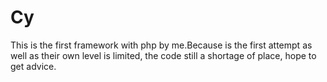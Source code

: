 Cy
==
This is the first framework with php by me.Because is the first attempt as well as their own level is limited,
the code still a shortage of place, hope to get advice.

